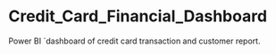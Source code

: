 # Credit_Card_Financial_Dashboard
Power BI `dashboard of credit card transaction and customer report.
